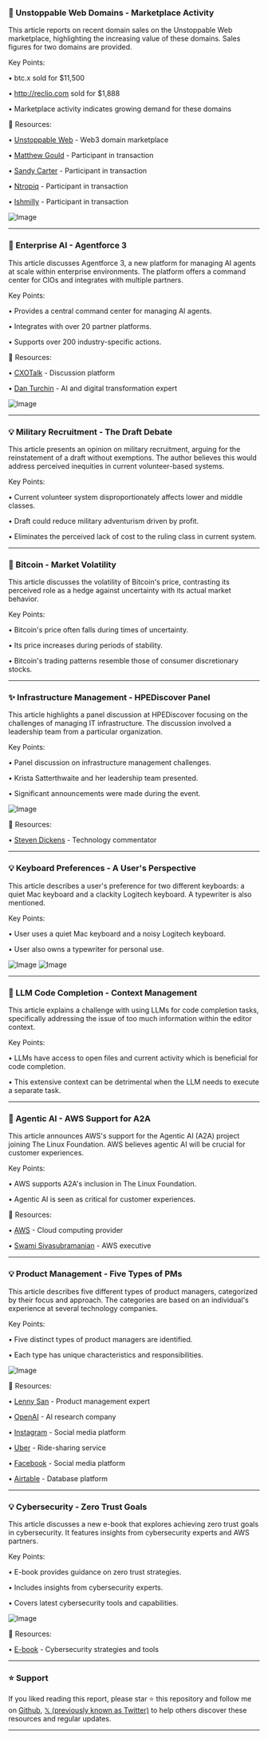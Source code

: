 ### 🚀 Unstoppable Web Domains - Marketplace Activity

This article reports on recent domain sales on the Unstoppable Web marketplace, highlighting the increasing value of these domains.  Sales figures for two domains are provided.

Key Points:

• btc.x sold for $11,500

• http://reclio.com sold for $1,888

• Marketplace activity indicates growing demand for these domains


🔗 Resources:

• [Unstoppable Web](https://x.com/unstoppableweb) - Web3 domain marketplace

• [Matthew Gould](https://x.com/matthewegould) -  Participant in transaction

• [Sandy Carter](https://x.com/sandy_carter) - Participant in transaction

• [Ntropiq](https://x.com/ntropiq) - Participant in transaction

• [Ishmilly](https://x.com/ishmilly) - Participant in transaction

![Image](https://pbs.twimg.com/media/Gt-R9FaW4AAPIOu?format=jpg&name=small)


---

### 🤖 Enterprise AI - Agentforce 3

This article discusses Agentforce 3, a new platform for managing AI agents at scale within enterprise environments.  The platform offers a command center for CIOs and integrates with multiple partners.

Key Points:

• Provides a central command center for managing AI agents.

• Integrates with over 20 partner platforms.

• Supports over 200 industry-specific actions.


🔗 Resources:

• [CXOTalk](https://x.com/cxotalk) -  Discussion platform

• [Dan Turchin](https://x.com/dhinchcliffe) -  AI and digital transformation expert


![Image](https://pbs.twimg.com/media/GuI_bxUWoAErFo0.jpg)


---

### 💡 Military Recruitment - The Draft Debate

This article presents an opinion on military recruitment, arguing for the reinstatement of a draft without exemptions.  The author believes this would address perceived inequities in current volunteer-based systems.

Key Points:

•  Current volunteer system disproportionately affects lower and middle classes.

•  Draft could reduce military adventurism driven by profit.

•  Eliminates the perceived lack of cost to the ruling class in current system.


---

### 🤖 Bitcoin - Market Volatility

This article discusses the volatility of Bitcoin's price, contrasting its perceived role as a hedge against uncertainty with its actual market behavior.

Key Points:

• Bitcoin's price often falls during times of uncertainty.

• Its price increases during periods of stability.

• Bitcoin's trading patterns resemble those of consumer discretionary stocks.


---

### ✨ Infrastructure Management - HPEDiscover Panel

This article highlights a panel discussion at HPEDiscover focusing on the challenges of managing IT infrastructure.  The discussion involved a leadership team from a particular organization.

Key Points:

• Panel discussion on infrastructure management challenges.

• Krista Satterthwaite and her leadership team presented.

• Significant announcements were made during the event.


![Image](https://pbs.twimg.com/media/GuKTytaagAIh4F5?format=jpg&name=small)

🔗 Resources:

• [Steven Dickens](https://x.com/StevenDickens3) -  Technology commentator


---

### 💡 Keyboard Preferences - A User's Perspective

This article describes a user's preference for two different keyboards: a quiet Mac keyboard and a clackity Logitech keyboard.  A typewriter is also mentioned.

Key Points:

• User uses a quiet Mac keyboard and a noisy Logitech keyboard.

• User also owns a typewriter for personal use.


![Image](https://pbs.twimg.com/media/GuGspEIW0AAsAsY?format=jpg&name=small)
![Image](https://pbs.twimg.com/media/GuGsphdXUAASChh?format=jpg&name=small)


---

### 🤖 LLM Code Completion - Context Management

This article explains a challenge with using LLMs for code completion tasks, specifically addressing the issue of too much information within the editor context.

Key Points:

• LLMs have access to open files and current activity which is beneficial for code completion.

• This extensive context can be detrimental when the LLM needs to execute a separate task.


---

### 🤖 Agentic AI - AWS Support for A2A

This article announces AWS's support for the Agentic AI (A2A) project joining The Linux Foundation.  AWS believes agentic AI will be crucial for customer experiences.

Key Points:

• AWS supports A2A's inclusion in The Linux Foundation.

•  Agentic AI is seen as critical for customer experiences.


🔗 Resources:

• [AWS](https://x.com/awscloud) - Cloud computing provider

• [Swami Sivasubramanian](https://x.com/SwamiSivasubram) - AWS executive


---

### 💡 Product Management - Five Types of PMs

This article describes five different types of product managers, categorized by their focus and approach.  The categories are based on an individual's experience at several technology companies.

Key Points:

• Five distinct types of product managers are identified.

• Each type has unique characteristics and responsibilities.


![Image](https://pbs.twimg.com/amplify_video_thumb/1936808219025784832/img/HNfi3q44vfrK8kuu?format=jpg&name=240x240)

🔗 Resources:

• [Lenny San](https://x.com/lennysan) - Product management expert

• [OpenAI](https://x.com/OpenAI) - AI research company

• [Instagram](https://x.com/instagram) - Social media platform

• [Uber](https://x.com/Uber) - Ride-sharing service

• [Facebook](https://x.com/facebook) - Social media platform

• [Airtable](https://x.com/airtable) - Database platform


---

### 💡 Cybersecurity - Zero Trust Goals

This article discusses a new e-book that explores achieving zero trust goals in cybersecurity. It features insights from cybersecurity experts and AWS partners.

Key Points:

• E-book provides guidance on zero trust strategies.

• Includes insights from cybersecurity experts.

• Covers latest cybersecurity tools and capabilities.


![Image](https://pbs.twimg.com/media/GuI0SsUXoAAknei?format=png&name=small)

🔗 Resources:

• [E-book](https://bit.ly/4k03u1p) -  Cybersecurity strategies and tools


---

### ⭐️ Support

If you liked reading this report, please star ⭐️ this repository and follow me on [Github](https://github.com/Drix10), [𝕏 (previously known as Twitter)](https://x.com/DRIX_10_) to help others discover these resources and regular updates.

---
